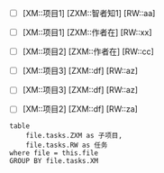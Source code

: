 - [ ] [XM::项目1] [ZXM::智者知1] [RW::aa] 
- [ ] [XM::项目1] [ZXM::作者在] [RW::xx] 
- [ ] [XM::项目2] [ZXM::作者在] [RW::cc] 
- [ ] [XM::项目3] [ZXM::df] [RW::az] 
- [ ] [XM::项目3] [ZXM::df] [RW::az] 
- [ ] [XM::项目2] [ZXM::df] [RW::za] 


```dataview
table 
	file.tasks.ZXM as 子项目,
	file.tasks.RW as 任务
where file = this.file
GROUP BY file.tasks.XM
```
